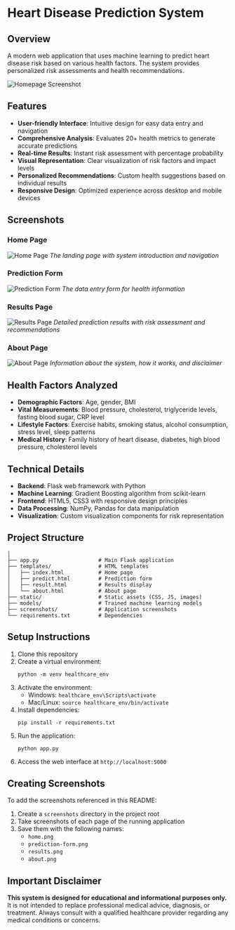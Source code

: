 # Heart Disease Prediction System

## Overview
A modern web application that uses machine learning to predict heart disease risk based on various health factors. The system provides personalized risk assessments and health recommendations.

![Homepage Screenshot](screenshots/homepage.png)

## Features
- **User-friendly Interface**: Intuitive design for easy data entry and navigation
- **Comprehensive Analysis**: Evaluates 20+ health metrics to generate accurate predictions
- **Real-time Results**: Instant risk assessment with percentage probability
- **Visual Representation**: Clear visualization of risk factors and impact levels
- **Personalized Recommendations**: Custom health suggestions based on individual results
- **Responsive Design**: Optimized experience across desktop and mobile devices

## Screenshots

### Home Page
![Home Page](screenshots/home.png)
*The landing page with system introduction and navigation*

### Prediction Form
![Prediction Form](screenshots/prediction-form.png)
*The data entry form for health information*

### Results Page
![Results Page](screenshots/results.png)
*Detailed prediction results with risk assessment and recommendations*

### About Page
![About Page](screenshots/about.png)
*Information about the system, how it works, and disclaimer*

## Health Factors Analyzed
- **Demographic Factors**: Age, gender, BMI
- **Vital Measurements**: Blood pressure, cholesterol, triglyceride levels, fasting blood sugar, CRP level
- **Lifestyle Factors**: Exercise habits, smoking status, alcohol consumption, stress level, sleep patterns
- **Medical History**: Family history of heart disease, diabetes, high blood pressure, cholesterol levels

## Technical Details
- **Backend**: Flask web framework with Python
- **Machine Learning**: Gradient Boosting algorithm from scikit-learn
- **Frontend**: HTML5, CSS3 with responsive design principles
- **Data Processing**: NumPy, Pandas for data manipulation
- **Visualization**: Custom visualization components for risk representation

## Project Structure
```
│
├── app.py                   # Main Flask application
├── templates/               # HTML templates
│   ├── index.html           # Home page
│   ├── predict.html         # Prediction form
│   ├── result.html          # Results display
│   └── about.html           # About page
├── static/                  # Static assets (CSS, JS, images)
├── models/                  # Trained machine learning models
├── screenshots/             # Application screenshots
└── requirements.txt         # Dependencies
```

## Setup Instructions
1. Clone this repository
2. Create a virtual environment:
   ```
   python -m venv healthcare_env
   ```
3. Activate the environment:
   - Windows: `healthcare_env\Scripts\activate`
   - Mac/Linux: `source healthcare_env/bin/activate`
4. Install dependencies:
   ```
   pip install -r requirements.txt
   ```
5. Run the application:
   ```
   python app.py
   ```
6. Access the web interface at `http://localhost:5000`

## Creating Screenshots
To add the screenshots referenced in this README:
1. Create a `screenshots` directory in the project root
2. Take screenshots of each page of the running application
3. Save them with the following names:
   - `home.png`
   - `prediction-form.png`
   - `results.png`
   - `about.png`

## Important Disclaimer
**This system is designed for educational and informational purposes only.** It is not intended to replace professional medical advice, diagnosis, or treatment. Always consult with a qualified healthcare provider regarding any medical conditions or concerns.
